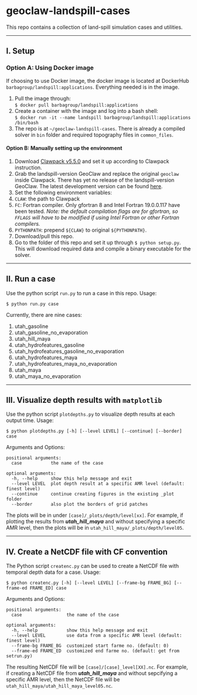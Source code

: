geoclaw-landspill-cases
==========================

This repo contains a collection of land-spill simulation cases and utilities.

------------------------------------------------------------------------
## I. Setup


### Option A: Using Docker image

If choosing to use Docker image, the docker image is located at DockerHub
`barbagroup/landspill:applications`. Everything needed is in the image.

1. Pull the image through:  
   `$ docker pull barbagroup/landspill:applications`
2. Create a container with the image and log into a bash shell:  
   `$ docker run -it --name landspill barbagroup/landspill:applications /bin/bash`
3. The repo is at `~/geoclaw-landspill-cases`. There is already a compiled
   solver in `bin` folder and required topography files in `common_files`.

#### Option B: Manually setting up the environment

1. Download [Clawpack v5.5.0](https://github.com/clawpack/clawpack/releases/tag/v5.5.0)
   and set it up according to Clawpack instruction.
2. Grab the landspill-version GeoClaw and replace the original `geoclaw`
   inside Clawpack. There has yet no release of the landspill-version
   GeoClaw. The latest development version can be found
   [here](https://github.com/piyueh/geoclaw).
3. Set the following environment variables:
  1. `CLAW`: the path to Clawpack
  2. `FC`: Fortran compiler. Only gfortran 8 and Intel Fortran 19.0.0.117
     have been tested. *Note: the default compilation flags are for gfortran,
     so `FFLAGS` will have to be modified if using Intel Fortran or other
     Fortran compilers.*
  3. `PYTHONPATH`: prepend `${CLAW}` to original `${PYTHONPATH}`.
4. Download/pull this repo.
5. Go to the folder of this repo and set it up through `$ python setup.py`.
   This will download required data and compile a binary executable for
   the solver.

------------------------------------------------------------------------
## II. Run a case

Use the python script `run.py` to run a case in this repo. Usage:
```
$ python run.py case
```
Currently, there are nine cases:
1. utah_gasoline
2. utah_gasoline_no_evaporation
3. utah_hill_maya
4. utah_hydrofeatures_gasoline
5. utah_hydrofeatures_gasoline_no_evaporation
6. utah_hydrofeatures_maya
7. utah_hydrofeatures_maya_no_evaporation
8. utah_maya
9. utah_maya_no_evaporation

------------------------------------------------------------------------
## III. Visualize depth results with `matplotlib`

Use the python script `plotdepths.py` to visualize depth results at each
output time. Usage:
```
$ python plotdepths.py [-h] [--level LEVEL] [--continue] [--border] case
```
Arguments and Options:
```
positional arguments:
  case           the name of the case

optional arguments:
  -h, --help     show this help message and exit
  --level LEVEL  plot depth result at a specific AMR level (default: finest level)
  --continue     continue creating figures in the existing _plot folder
  --border       also plot the borders of grid patches
```
The plots will be in under `[case]/_plots/depth/level[xx]`. For example,
if plotting the results from ***utah_hill_maya*** and without specifying a
specific AMR level, then the plots will be in `utah_hill_maya/_plots/depth/level05`.

------------------------------------------------------------------------
## IV. Create a NetCDF file with CF convention

The Python script `createnc.py` can be used to create a NetCDF file with 
temporal depth data for a case. Usage:
```
$ python createnc.py [-h] [--level LEVEL] [--frame-bg FRAME_BG] [--frame-ed FRAME_ED] case
```
Arguments and Options:
```
positional arguments:
  case                 the name of the case

optional arguments:
  -h, --help           show this help message and exit
  --level LEVEL        use data from a specific AMR level (default: finest level)
  --frame-bg FRAME_BG  customized start farme no. (default: 0)
  --frame-ed FRAME_ED  customized end farme no. (default: get from setrun.py)
```

The resulting NetCDF file will be `[case]/[case]_level[XX].nc`. For example,
if creating a NetCDF file from ***utah_hill_maya*** and without sepcifying
a specific AMR level, then the NetCDF file will be `utah_hill_maya/utah_hill_maya_level05.nc`.
